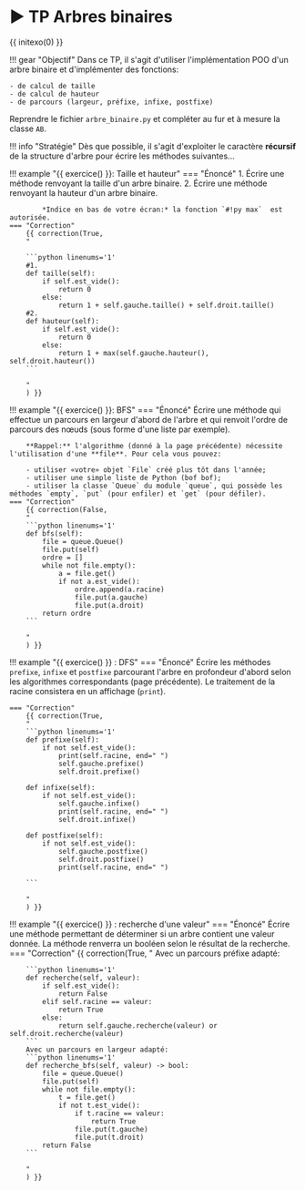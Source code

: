 # ▶ TP Arbres binaires

{{ initexo(0) }}

!!! gear "Objectif"
    Dans ce TP, il s'agit d'utiliser l'implémentation POO d'un arbre binaire et d'implémenter des fonctions:

    - de calcul de taille
    - de calcul de hauteur
    - de parcours (largeur, préfixe, infixe, postfixe)

Reprendre le fichier `arbre_binaire.py` et compléter au fur et à mesure la classe `AB`.

!!! info "Stratégie"
    Dès que possible, il s'agit d'exploiter le caractère **récursif** de la structure d'arbre pour écrire les méthodes suivantes...

!!! example "{{ exercice() }}: Taille et hauteur"
    === "Énoncé" 
        1. Écrire une méthode renvoyant la taille d'un arbre binaire.
        2. Écrire une méthode renvoyant la hauteur d'un arbre binaire.

            *Indice en bas de votre écran:* la fonction `#!py max`  est autorisée.
    === "Correction" 
        {{ correction(True, 
        "
        
        ```python linenums='1'
        #1.
        def taille(self):
            if self.est_vide():
                return 0
            else:
                return 1 + self.gauche.taille() + self.droit.taille()
        #2.
        def hauteur(self):
            if self.est_vide():
                return 0
            else:
                return 1 + max(self.gauche.hauteur(), self.droit.hauteur())
        ```
        
        "
        ) }}

!!! example "{{ exercice() }}: BFS"
    === "Énoncé" 
        Écrire une méthode qui effectue un parcours en largeur d'abord de l'arbre et qui renvoit l'ordre de parcours des nœuds (sous forme d'une liste par exemple).

        **Rappel:** l'algorithme (donné à la page précédente) nécessite l'utilisation d'une **file**. Pour cela vous pouvez:

        - utiliser «votre» objet `File` créé plus tôt dans l'année;
        - utiliser une simple liste de Python (bof bof);
        - utiliser la classe `Queue` du module `queue`, qui possède les méthodes `empty`, `put` (pour enfiler) et `get` (pour défiler).
    === "Correction" 
        {{ correction(False, 
        "
        ```python linenums='1'
        def bfs(self):
            file = queue.Queue()
            file.put(self)
            ordre = []
            while not file.empty():
                a = file.get()
                if not a.est_vide():
                    ordre.append(a.racine)
                    file.put(a.gauche)
                    file.put(a.droit)
            return ordre
        ```
        
        "
        ) }}

!!! example "{{ exercice() }} : DFS"
    === "Énoncé" 
        Écrire les méthodes `prefixe`, `infixe` et `postfixe` parcourant l'arbre en profondeur d'abord selon les algorithmes correspondants (page précédente). Le traitement de la racine consistera en un affichage (`print`).

    === "Correction" 
        {{ correction(True, 
        "
        ```python linenums='1'
        def prefixe(self):
            if not self.est_vide():
                print(self.racine, end=" ")
                self.gauche.prefixe()
                self.droit.prefixe()

        def infixe(self):
            if not self.est_vide():
                self.gauche.infixe()
                print(self.racine, end=" ")
                self.droit.infixe()

        def postfixe(self):
            if not self.est_vide():            
                self.gauche.postfixe()
                self.droit.postfixe()
                print(self.racine, end=" ")

        ```
        
        "
        ) }}


!!! example "{{ exercice() }} : recherche d'une valeur"
    === "Énoncé" 
        Écrire une méthode permettant de déterminer si un arbre contient une valeur donnée. La méthode renverra un booléen selon le résultat de la recherche.
    === "Correction" 
        {{ correction(True, 
        "
        Avec un parcours préfixe adapté:

        ```python linenums='1'
        def recherche(self, valeur):
            if self.est_vide():
                return False
            elif self.racine == valeur:
                return True
            else:
                return self.gauche.recherche(valeur) or self.droit.recherche(valeur)
        ```
        Avec un parcours en largeur adapté:
        ```python linenums='1'
        def recherche_bfs(self, valeur) -> bool:
            file = queue.Queue()
            file.put(self) 
            while not file.empty():
                t = file.get()        
                if not t.est_vide():
                    if t.racine == valeur:
                        return True 
                    file.put(t.gauche)
                    file.put(t.droit)               
            return False
        ```
        
        "
        ) }}
